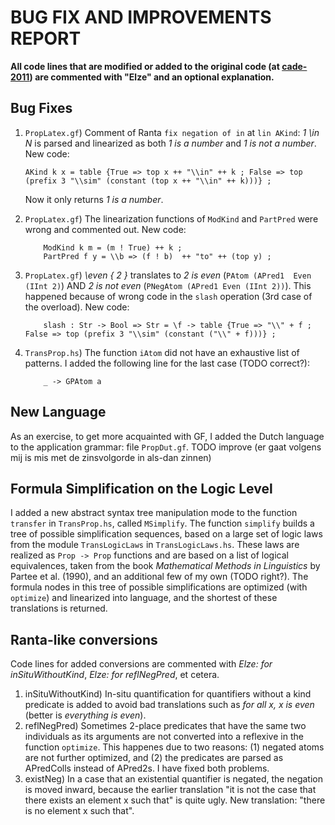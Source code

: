 # BUG FIX AND IMPROVEMENTS REPORT
**All code lines that are modified or added to the original code (at [cade-2011](https://github.com/GrammaticalFramework/gf-contrib/tree/master/cade-2011)) are commented with "Elze" and an optional explanation.**

## Bug Fixes
1. 	`PropLatex.gf`) Comment of Ranta `fix negation of in` at `lin AKind`: *1 \in N* is parsed and linearized as both *1 is a number* and *1 is not a number*. New code:
        
        AKind k x = table {True => top x ++ "\\in" ++ k ; False => top (prefix 3 "\\sim" (constant (top x ++ "\\in" ++ k)))} ;
	Now it only returns *1 is a number*.
2. 	`PropLatex.gf`) The linearization functions of `ModKind` and `PartPred` were wrong and commented out. New code:

			ModKind k m = (m ! True) ++ k ;
			PartPred f y = \\b => (f ! b)  ++ "to" ++ (top y) ;
3.	`PropLatex.gf`) *\even { 2 }* translates to *2 is even* (`PAtom (APred1  Even (IInt 2)`) AND *2 is not even* (`PNegAtom (APred1 Even (IInt 2))`). This happened because of wrong code in the `slash` operation (3rd case of the overload). New code: 

			slash : Str -> Bool => Str = \f -> table {True => "\\" + f ; False => top (prefix 3 "\\sim" (constant ("\\" + f)))} ;
4.  `TransProp.hs`) The function `iAtom` did not have an exhaustive list of patterns. I added the following line for the last case (TODO correct?):

            _ -> GPAtom a
		
## New Language
As an exercise, to get more acquainted with GF, I added the Dutch language to the application grammar: file `PropDut.gf`. TODO improve (er gaat volgens mij is mis met de zinsvolgorde in als-dan zinnen)

## Formula Simplification on the Logic Level
I added a new abstract syntax tree manipulation mode to the function `transfer` in `TransProp.hs`, called `MSimplify`. The function `simplify` builds a tree of possible simplification sequences, based on a large set of logic laws from the module `TransLogicLaws` in `TransLogicLaws.hs`. These laws are realized as `Prop -> Prop` functions and are based on a list of logical equivalences, taken from the book *Mathematical Methods in Linguistics* by Partee et al. (1990), and an additional few of my own (TODO right?). The formula nodes in this tree of possible simplifications are optimized (with `optimize`) and linearized into language, and the shortest of these translations is returned. 
		
## Ranta-like conversions
Code lines for added conversions are commented with *Elze: for inSituWithoutKind*, *Elze: for reflNegPred*, et cetera.
1. inSituWithoutKind) In-situ quantification for quantifiers without a kind predicate is added to avoid bad translations such as *for all x, x is even* (better is *everything is even*). 
2. reflNegPred) Sometimes 2-place predicates that have the same two individuals as its arguments are not converted into a reflexive in the function `optimize`. This happenes due to two reasons: (1) negated atoms are not further optimized, and (2) the predicates are parsed as APredColls instead of APred2s. I have fixed both problems.
3. existNeg) In a case that an existential quantifier is negated, the negation is moved inward, because the earlier translation "it is not the case that there exists an element x such that" is quite ugly. New translation: "there is no element x such that".